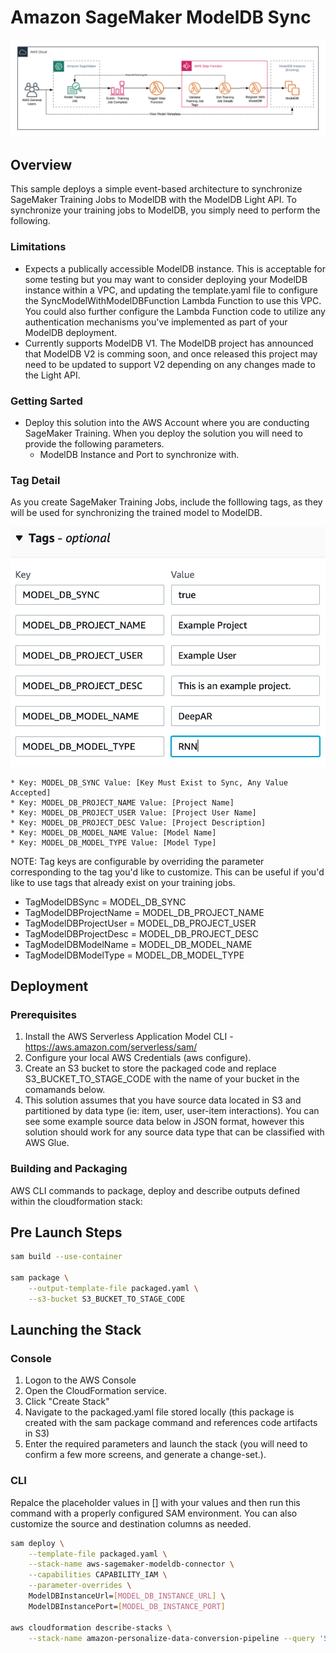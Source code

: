 # Amazon SageMaker ModelDB Sync

![Alt text](docs/diagram.png?raw=true "Diagram")

## Overview

This sample deploys a simple event-based architecture to synchronize SageMaker Training Jobs to ModelDB with the ModelDB Light API. To synchronize your training jobs to ModelDB, you simply need to perform the following.

### Limitations

* Expects a publically accessible ModelDB instance. This is acceptable for some testing but you may want to consider deploying your ModelDB instance within a VPC, and updating the template.yaml file to configure the SyncModelWithModelDBFunction Lambda Function to use this VPC. You could also further configure the Lambda Function code to utilize any authentication mechanisms you've implemented as part of your ModelDB deployment.
* Currently supports ModelDB V1. The ModelDB project has announced that ModelDB V2 is comming soon, and once released this project may need to be updated to support V2 depending on any changes made to the Light API.

### Getting Sarted
* Deploy this solution into the AWS Account where you are conducting SageMaker Training. When you deploy the solution you will need to provide the following parameters.
    * ModelDB Instance and Port to synchronize with.

### Tag Detail

As you create SageMaker Training Jobs, include the folllowing tags, as they will be used for synchronizing the trained model to ModelDB.

![Alt text](docs/tags.png?raw=true "Tags")

    * Key: MODEL_DB_SYNC Value: [Key Must Exist to Sync, Any Value Accepted]
    * Key: MODEL_DB_PROJECT_NAME Value: [Project Name]
    * Key: MODEL_DB_PROJECT_USER Value: [Project User Name]
    * Key: MODEL_DB_PROJECT_DESC Value: [Project Description]
    * Key: MODEL_DB_MODEL_NAME Value: [Model Name]
    * Key: MODEL_DB_MODEL_TYPE Value: [Model Type]

NOTE: Tag keys are configurable by overriding the parameter corresponding to the tag you'd like to customize. This can be useful if you'd like to use tags that already exist on your training jobs. 

* TagModelDBSync = MODEL_DB_SYNC
* TagModelDBProjectName = MODEL_DB_PROJECT_NAME
* TagModelDBProjectUser = MODEL_DB_PROJECT_USER
* TagModelDBProjectDesc = MODEL_DB_PROJECT_DESC
* TagModelDBModelName = MODEL_DB_MODEL_NAME
* TagModelDBModelType = MODEL_DB_MODEL_TYPE

## Deployment

### Prerequisites

1. Install the AWS Serverless Application Model CLI - https://aws.amazon.com/serverless/sam/
2. Configure your local AWS Credentials (aws configure).
3. Create an S3 bucket to store the packaged code and replace S3_BUCKET_TO_STAGE_CODE with the name of your bucket in the comamands below. 
4. This solution assumes that you have source data located in S3 and partitioned by data type (ie: item, user, user-item interactions). You can see some example source data below in JSON format, however this solution should work for any source data type that can be classified with AWS Glue.

### Building and Packaging

AWS CLI commands to package, deploy and describe outputs defined within the cloudformation stack:

## Pre Launch Steps

```bash
sam build --use-container

sam package \
    --output-template-file packaged.yaml \
    --s3-bucket S3_BUCKET_TO_STAGE_CODE
```

## Launching the Stack

### Console

1. Logon to the AWS Console
2. Open the CloudFormation service.
3. Click "Create Stack"
4. Navigate to the packaged.yaml file stored locally (this package is created with the sam package command and references code artifacts in S3)
5. Enter the required parameters and launch the stack (you will need to confirm a few more screens, and generate a change-set.).

### CLI

Repalce the placeholder values in [] with your values and then run this command with a properly configured SAM environment. You can also customize the source and destination columns as needed.

```bash
sam deploy \
    --template-file packaged.yaml \
    --stack-name aws-sagemaker-modeldb-connector \
    --capabilities CAPABILITY_IAM \
    --parameter-overrides \
    ModelDBInstanceUrl=[MODEL_DB_INSTANCE_URL] \
    ModelDBInstancePort=[MODEL_DB_INSTANCE_PORT]

aws cloudformation describe-stacks \
    --stack-name amazon-personalize-data-conversion-pipeline --query 'Stacks[].Outputs'
```